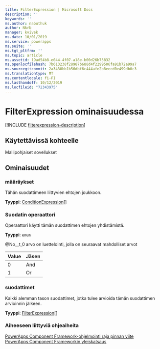 ```yaml
---
title: FilterExpression | Microsoft Docs
description: ''
keywords: ''
ms.author: nabuthuk
author: Nkrb
manager: kvivek
ms.date: 10/01/2019
ms.service: powerapps
ms.suite: ''
ms.tgt_pltfrm: ''
ms.topic: article
ms.assetid: 19ad54b8-e044-4f07-a18e-b00d26b75832
ms.openlocfilehash: 7b613238f28987b688d4f2299506fa91b72a99a7
ms.sourcegitcommit: 2a3430bb1b56dbf6c444afe2b8eecd0e499db0c3
ms.translationtype: MT
ms.contentlocale: fi-FI
ms.lasthandoff: 10/12/2019
ms.locfileid: "72343975"
---
```

# <a name="filterexpression"></a>FilterExpression ominaisuudessa

[!INCLUDE [filterexpression-description](includes/filterexpression-description.md)]

## <a name="available-for"></a>Käytettävissä kohteelle 

Mallipohjaiset sovellukset

## <a name="properties"></a>Ominaisuudet

### <a name="conditions"></a>määräykset

Tähän suodattimeen liittyvien ehtojen joukkoon.

**Tyyppi**: [ConditionExpression](conditionexpression.md)[]

### <a name="filteroperator"></a>Suodatin operaattori

Operaattori käytti tämän suodattimen ehtojen yhdistämistä.

**Tyyppi**: `enum`

@No__t_0 arvo on luettelointi, jolla on seuraavat mahdolliset arvot

|Value|Jäsen|
|--|--|
|0|And|
|1|Or|

### <a name="filters"></a>suodattimet

Kaikki alemman tason suodattimet, jotka tulee arvioida tämän suodattimen arvioinnin jälkeen.

**Tyyppi**: [FilterExpression](filterexpression.md)[]<br />

### <a name="related-topics"></a>Aiheeseen liittyviä ohjeaiheita

[PowerApps Component Framework-ohjelmointi raja pinnan viite](../reference/index.md)<br/>
[PowerApps Component Frameworkin yleiskatsaus](../overview.md)